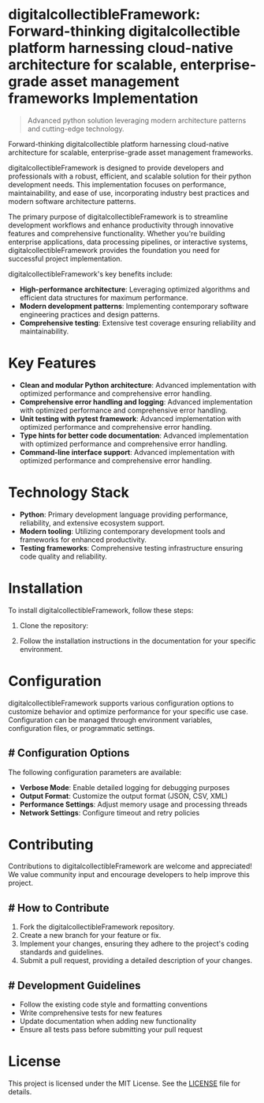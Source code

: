<!-- fallback_digitalcollectibleFramework_20250802161218_55587 -->

# digitalcollectibleFramework: Forward-thinking digitalcollectible platform harnessing cloud-native architecture for scalable, enterprise-grade asset management frameworks Implementation
> Advanced python solution leveraging modern architecture patterns and cutting-edge technology.

Forward-thinking digitalcollectible platform harnessing cloud-native architecture for scalable, enterprise-grade asset management frameworks.

digitalcollectibleFramework is designed to provide developers and professionals with a robust, efficient, and scalable solution for their python development needs. This implementation focuses on performance, maintainability, and ease of use, incorporating industry best practices and modern software architecture patterns.

The primary purpose of digitalcollectibleFramework is to streamline development workflows and enhance productivity through innovative features and comprehensive functionality. Whether you're building enterprise applications, data processing pipelines, or interactive systems, digitalcollectibleFramework provides the foundation you need for successful project implementation.

digitalcollectibleFramework's key benefits include:

* **High-performance architecture**: Leveraging optimized algorithms and efficient data structures for maximum performance.
* **Modern development patterns**: Implementing contemporary software engineering practices and design patterns.
* **Comprehensive testing**: Extensive test coverage ensuring reliability and maintainability.

# Key Features

* **Clean and modular Python architecture**: Advanced implementation with optimized performance and comprehensive error handling.
* **Comprehensive error handling and logging**: Advanced implementation with optimized performance and comprehensive error handling.
* **Unit testing with pytest framework**: Advanced implementation with optimized performance and comprehensive error handling.
* **Type hints for better code documentation**: Advanced implementation with optimized performance and comprehensive error handling.
* **Command-line interface support**: Advanced implementation with optimized performance and comprehensive error handling.

# Technology Stack

* **Python**: Primary development language providing performance, reliability, and extensive ecosystem support.
* **Modern tooling**: Utilizing contemporary development tools and frameworks for enhanced productivity.
* **Testing frameworks**: Comprehensive testing infrastructure ensuring code quality and reliability.

# Installation

To install digitalcollectibleFramework, follow these steps:

1. Clone the repository:


2. Follow the installation instructions in the documentation for your specific environment.

# Configuration

digitalcollectibleFramework supports various configuration options to customize behavior and optimize performance for your specific use case. Configuration can be managed through environment variables, configuration files, or programmatic settings.

## # Configuration Options

The following configuration parameters are available:

* **Verbose Mode**: Enable detailed logging for debugging purposes
* **Output Format**: Customize the output format (JSON, CSV, XML)
* **Performance Settings**: Adjust memory usage and processing threads
* **Network Settings**: Configure timeout and retry policies

# Contributing

Contributions to digitalcollectibleFramework are welcome and appreciated! We value community input and encourage developers to help improve this project.

## # How to Contribute

1. Fork the digitalcollectibleFramework repository.
2. Create a new branch for your feature or fix.
3. Implement your changes, ensuring they adhere to the project's coding standards and guidelines.
4. Submit a pull request, providing a detailed description of your changes.

## # Development Guidelines

* Follow the existing code style and formatting conventions
* Write comprehensive tests for new features
* Update documentation when adding new functionality
* Ensure all tests pass before submitting your pull request

# License

This project is licensed under the MIT License. See the [LICENSE](https://github.com/uhsr/digitalcollectibleFramework/blob/main/LICENSE) file for details.
